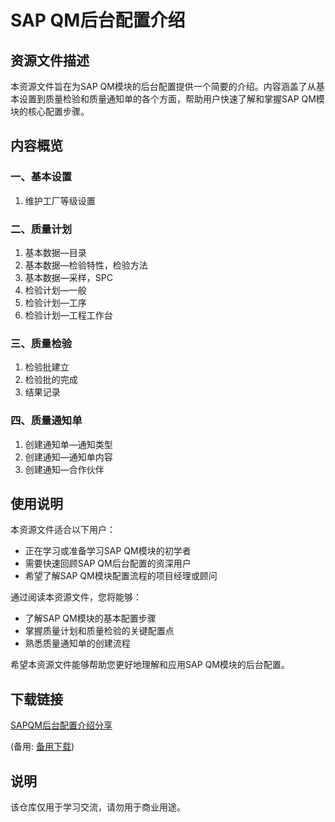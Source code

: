 # SAP QM后台配置介绍

## 资源文件描述

本资源文件旨在为SAP QM模块的后台配置提供一个简要的介绍。内容涵盖了从基本设置到质量检验和质量通知单的各个方面，帮助用户快速了解和掌握SAP QM模块的核心配置步骤。

## 内容概览

### 一、基本设置
1. 维护工厂等级设置

### 二、质量计划
1. 基本数据—目录
2. 基本数据—检验特性，检验方法
3. 基本数据—采样，SPC
4. 检验计划—一般
5. 检验计划—工序
6. 检验计划—工程工作台

### 三、质量检验
1. 检验批建立
2. 检验批的完成
3. 结果记录

### 四、质量通知单
1. 创建通知单—通知类型
2. 创建通知—通知单内容
3. 创建通知—合作伙伴

## 使用说明

本资源文件适合以下用户：
- 正在学习或准备学习SAP QM模块的初学者
- 需要快速回顾SAP QM后台配置的资深用户
- 希望了解SAP QM模块配置流程的项目经理或顾问

通过阅读本资源文件，您将能够：
- 了解SAP QM模块的基本配置步骤
- 掌握质量计划和质量检验的关键配置点
- 熟悉质量通知单的创建流程

希望本资源文件能够帮助您更好地理解和应用SAP QM模块的后台配置。

## 下载链接
[SAPQM后台配置介绍分享](https://pan.quark.cn/s/a1dbdcf6c3cc) 

(备用: [备用下载](https://pan.baidu.com/s/1TlbRED-c1eqW7V2YeyFO_w?pwd=1234))

## 说明

该仓库仅用于学习交流，请勿用于商业用途。
